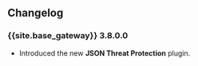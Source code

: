 ## Changelog

### {{site.base_gateway}} 3.8.0.0

* Introduced the new **JSON Threat Protection** plugin.
